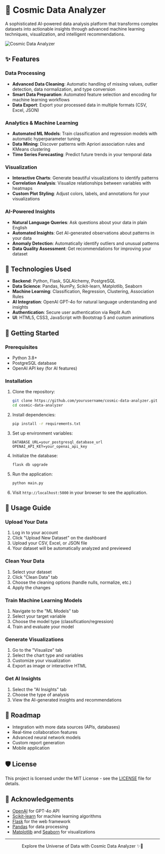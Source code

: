 # 🌌 Cosmic Data Analyzer

A sophisticated AI-powered data analysis platform that transforms complex datasets into actionable insights through advanced machine learning techniques, visualization, and intelligent recommendations.

![Cosmic Data Analyzer](https://i.imgur.com/your-project-screenshot.png)

## ✨ Features

### Data Processing
- **Advanced Data Cleaning**: Automatic handling of missing values, outlier detection, data normalization, and type conversion
- **Smart Data Preparation**: Automated feature selection and encoding for machine learning workflows
- **Data Export**: Export your processed data in multiple formats (CSV, Excel, JSON)

### Analytics & Machine Learning
- **Automated ML Models**: Train classification and regression models with automatic hyperparameter tuning
- **Data Mining**: Discover patterns with Apriori association rules and KMeans clustering
- **Time Series Forecasting**: Predict future trends in your temporal data

### Visualization
- **Interactive Charts**: Generate beautiful visualizations to identify patterns
- **Correlation Analysis**: Visualize relationships between variables with heatmaps
- **Custom Plot Styling**: Adjust colors, labels, and annotations for your visualizations

### AI-Powered Insights
- **Natural Language Queries**: Ask questions about your data in plain English
- **Automated Insights**: Get AI-generated observations about patterns in your data
- **Anomaly Detection**: Automatically identify outliers and unusual patterns
- **Data Quality Assessment**: Get recommendations for improving your dataset

## 🚀 Technologies Used

- **Backend**: Python, Flask, SQLAlchemy, PostgreSQL
- **Data Science**: Pandas, NumPy, Scikit-learn, Matplotlib, Seaborn
- **Machine Learning**: Classification, Regression, Clustering, Association Rules
- **AI Integration**: OpenAI GPT-4o for natural language understanding and insights
- **Authentication**: Secure user authentication via Replit Auth
- **UI**: HTML5, CSS3, JavaScript with Bootstrap 5 and custom animations

## 🔮 Getting Started

### Prerequisites
- Python 3.8+
- PostgreSQL database
- OpenAI API key (for AI features)

### Installation

1. Clone the repository:
   ```bash
   git clone https://github.com/yourusername/cosmic-data-analyzer.git
   cd cosmic-data-analyzer
   ```

2. Install dependencies:
   ```bash
   pip install -r requirements.txt
   ```

3. Set up environment variables:
   ```
   DATABASE_URL=your_postgresql_database_url
   OPENAI_API_KEY=your_openai_api_key
   ```

4. Initialize the database:
   ```bash
   flask db upgrade
   ```

5. Run the application:
   ```bash
   python main.py
   ```

6. Visit `http://localhost:5000` in your browser to see the application.

## 💫 Usage Guide

### Upload Your Data
1. Log in to your account
2. Click "Upload New Dataset" on the dashboard
3. Upload your CSV, Excel, or JSON file
4. Your dataset will be automatically analyzed and previewed

### Clean Your Data
1. Select your dataset
2. Click "Clean Data" tab
3. Choose the cleaning options (handle nulls, normalize, etc.)
4. Apply the changes

### Train Machine Learning Models
1. Navigate to the "ML Models" tab
2. Select your target variable
3. Choose the model type (classification/regression)
4. Train and evaluate your model

### Generate Visualizations
1. Go to the "Visualize" tab
2. Select the chart type and variables
3. Customize your visualization
4. Export as image or interactive HTML

### Get AI Insights
1. Select the "AI Insights" tab
2. Choose the type of analysis
3. View the AI-generated insights and recommendations

## 🌠 Roadmap

- Integration with more data sources (APIs, databases)
- Real-time collaboration features
- Advanced neural network models
- Custom report generation
- Mobile application

## 🛡️ License

This project is licensed under the MIT License - see the [LICENSE](LICENSE) file for details.

## 🌟 Acknowledgements

- [OpenAI](https://openai.com/) for GPT-4o API
- [Scikit-learn](https://scikit-learn.org/) for machine learning algorithms
- [Flask](https://flask.palletsprojects.com/) for the web framework
- [Pandas](https://pandas.pydata.org/) for data processing
- [Matplotlib](https://matplotlib.org/) and [Seaborn](https://seaborn.pydata.org/) for visualizations

---

<p align="center">Explore the Universe of Data with Cosmic Data Analyzer ✨🔭</p>